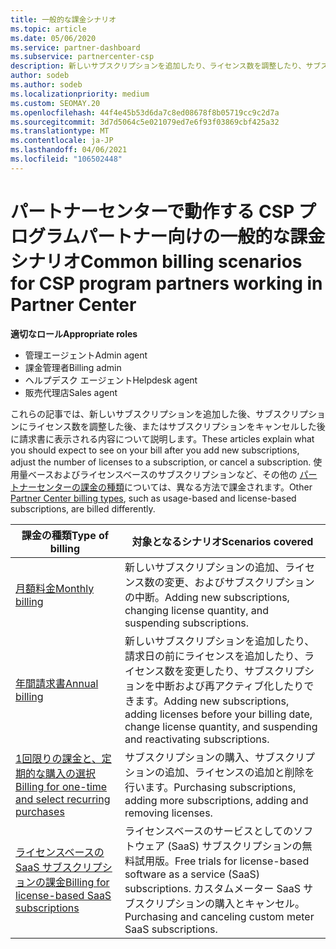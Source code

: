 ```yaml
---
title: 一般的な課金シナリオ
ms.topic: article
ms.date: 05/06/2020
ms.service: partner-dashboard
ms.subservice: partnercenter-csp
description: 新しいサブスクリプションを追加したり、ライセンス数を調整したり、サブスクリプションをキャンセルしたりするときに課金を確認します。 使用量ベースおよびライセンスベースのサブスクリプションの違いについて説明します。
author: sodeb
ms.author: sodeb
ms.localizationpriority: medium
ms.custom: SEOMAY.20
ms.openlocfilehash: 44f4e45b53d6da7c8ed08678f8b05719cc9c2d7a
ms.sourcegitcommit: 3d7d5064c5e021079ed7e6f93f03869cbf425a32
ms.translationtype: MT
ms.contentlocale: ja-JP
ms.lasthandoff: 04/06/2021
ms.locfileid: "106502448"
---
```

# <a name="common-billing-scenarios-for-csp-program-partners-working-in-partner-center"></a><span data-ttu-id="196f3-104">パートナーセンターで動作する CSP プログラムパートナー向けの一般的な課金シナリオ</span><span class="sxs-lookup"><span data-stu-id="196f3-104">Common billing scenarios for CSP program partners working in Partner Center</span></span>

<span data-ttu-id="196f3-105">**適切なロール**</span><span class="sxs-lookup"><span data-stu-id="196f3-105">**Appropriate roles**</span></span>

- <span data-ttu-id="196f3-106">管理エージェント</span><span class="sxs-lookup"><span data-stu-id="196f3-106">Admin agent</span></span>
- <span data-ttu-id="196f3-107">課金管理者</span><span class="sxs-lookup"><span data-stu-id="196f3-107">Billing admin</span></span>
- <span data-ttu-id="196f3-108">ヘルプデスク エージェント</span><span class="sxs-lookup"><span data-stu-id="196f3-108">Helpdesk agent</span></span>
- <span data-ttu-id="196f3-109">販売代理店</span><span class="sxs-lookup"><span data-stu-id="196f3-109">Sales agent</span></span>

<span data-ttu-id="196f3-110">これらの記事では、新しいサブスクリプションを追加した後、サブスクリプションにライセンス数を調整した後、またはサブスクリプションをキャンセルした後に請求書に表示される内容について説明します。</span><span class="sxs-lookup"><span data-stu-id="196f3-110">These articles explain what you should expect to see on your bill after you add new subscriptions, adjust the number of licenses to a subscription, or cancel a subscription.</span></span> <span data-ttu-id="196f3-111">使用量ベースおよびライセンスベースのサブスクリプションなど、その他の [パートナーセンターの課金の種類](billing-different-types.md)については、異なる方法で課金されます。</span><span class="sxs-lookup"><span data-stu-id="196f3-111">Other [Partner Center billing types](billing-different-types.md), such as usage-based and license-based subscriptions, are billed differently.</span></span>

| <span data-ttu-id="196f3-112">課金の種類</span><span class="sxs-lookup"><span data-stu-id="196f3-112">Type of billing</span></span> | <span data-ttu-id="196f3-113">対象となるシナリオ</span><span class="sxs-lookup"><span data-stu-id="196f3-113">Scenarios covered</span></span> |
| --------------- | ----------------- |
| [<span data-ttu-id="196f3-114">月額料金</span><span class="sxs-lookup"><span data-stu-id="196f3-114">Monthly billing</span></span>](common-billing-scenarios-monthly.md) | <span data-ttu-id="196f3-115">新しいサブスクリプションの追加、ライセンス数の変更、およびサブスクリプションの中断。</span><span class="sxs-lookup"><span data-stu-id="196f3-115">Adding new subscriptions, changing license quantity, and suspending subscriptions.</span></span> |
| [<span data-ttu-id="196f3-116">年間請求書</span><span class="sxs-lookup"><span data-stu-id="196f3-116">Annual billing</span></span>](common-billing-scenarios-annual.md) | <span data-ttu-id="196f3-117">新しいサブスクリプションを追加したり、請求日の前にライセンスを追加したり、ライセンス数を変更したり、サブスクリプションを中断および再アクティブ化したりできます。</span><span class="sxs-lookup"><span data-stu-id="196f3-117">Adding new subscriptions, adding licenses before your billing date, change license quantity, and suspending and reactivating subscriptions.</span></span> |
| [<span data-ttu-id="196f3-118">1回限りの課金と、定期的な購入の選択</span><span class="sxs-lookup"><span data-stu-id="196f3-118">Billing for one-time and select recurring purchases</span></span>](common-billing-scenarios-onetime-recurring.md) | <span data-ttu-id="196f3-119">サブスクリプションの購入、サブスクリプションの追加、ライセンスの追加と削除を行います。</span><span class="sxs-lookup"><span data-stu-id="196f3-119">Purchasing subscriptions, adding more subscriptions, adding and removing licenses.</span></span> |
| [<span data-ttu-id="196f3-120">ライセンスベースの SaaS サブスクリプションの課金</span><span class="sxs-lookup"><span data-stu-id="196f3-120">Billing for license-based SaaS subscriptions</span></span>](common-billing-scenarios-saas.md) | <span data-ttu-id="196f3-121">ライセンスベースのサービスとしてのソフトウェア (SaaS) サブスクリプションの無料試用版。</span><span class="sxs-lookup"><span data-stu-id="196f3-121">Free trials for license-based software as a service (SaaS) subscriptions.</span></span> <span data-ttu-id="196f3-122">カスタムメーター SaaS サブスクリプションの購入とキャンセル。</span><span class="sxs-lookup"><span data-stu-id="196f3-122">Purchasing and canceling custom meter SaaS subscriptions.</span></span> |

